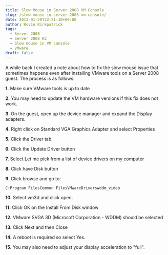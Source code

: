 ```yaml
---
title: Slow Mouse in Server 2008 VM Console
slug: /slow-mouse-in-server-2008-vm-console/
date: 2013-01-28T22:51:10+00:00
author: Kevin Kirkpatrick
tags:
  - Server 2008
  - Server 2008 R2
  - Slow mouse in VM console
  - VMware
draft: false
---
```

A while back I created a note about how to fix the slow mouse issue that sometimes happens even after installing VMware tools on a Server 2008 guest. The process is as follows:

**1.** Make sure VMware tools is up to date

**2.** You may need to update the VM hardware versions if this fix does not work.

**3.** On the guest, open up the device manager and expand the Display adapters.

**4.** Right click on Standard VGA Graphics Adapter and select Properties

**5.** Click the Driver tab.

**6.** Click the Update Driver button

**7.** Select Let me pick from a list of device drivers on my computer

**8.** Click have Disk button

**9.** Click browse and go to:

```
C:Program FilesCommon FilesVMwareDriverswddm_video
```

**10.** Select vm3d and click open.

**11.** Click OK on the Install From Disk window

**12.** VMware SVGA 3D (Microsoft Corporation - WDDM) should be selected

**13.** Click Next and then Close

**14.** A reboot is required so select Yes.

**15.** You may also need to adjust your display acceleration to "full".